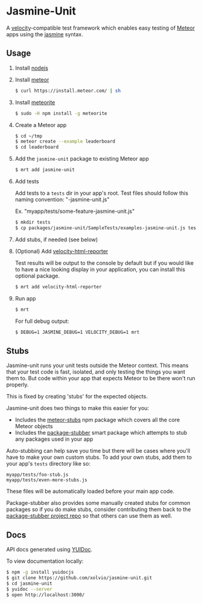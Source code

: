 # Jasmine-Unit

A [velocity](https://github.com/xolvio/velocity/)-compatible test framework which enables easy testing of [Meteor](https://www.meteor.com/) apps using the [jasmine](http://jasmine.github.io/) syntax.


## Usage

1. Install [nodejs](http://nodejs.org/)
2. Install [meteor](https://www.meteor.com/)

    ```bash
    $ curl https://install.meteor.com/ | sh
    ```

3. Install [meteorite](https://github.com/oortcloud/meteorite/)

    ```bash
    $ sudo -H npm install -g meteorite
    ```

4. Create a Meteor app

    ```bash
    $ cd ~/tmp
    $ meteor create --example leaderboard
    $ cd leaderboard
    ```
5. Add the `jasmine-unit` package to existing Meteor app

    ```bash
    $ mrt add jasmine-unit
    ```

6. Add tests
    
    Add tests to a `tests` dir in your app's root.  Test files should follow
    this naming convention: "<test name>-jasmine-unit.js"
    
    Ex. "myapp/tests/some-feature-jasmine-unit.js"
    
    ```bash
    $ mkdir tests
    $ cp packages/jasmine-unit/SampleTests/examples-jasmine-unit.js tests
    ```
    
7. Add stubs, if needed (see below)

8. (Optional) Add [velocity-html-reporter](https://github.com/rdickert/velocity-html-reporter/)

    Test results will be output to the console by default but if you would like to have a nice looking
    display in your application, you can install this optional package.
    
    ```bash
    $ mrt add velocity-html-reporter
    ```

9. Run app

    ```bash
    $ mrt
    ```

   For full debug output:
   ```bash
   $ DEBUG=1 JASMINE_DEBUG=1 VELOCITY_DEBUG=1 mrt
   ```


## Stubs

Jasmine-unit runs your unit tests outside the Meteor context.  This means that 
your test code is fast, isolated, and only testing the things you want them to.  But
code within your app that expects Meteor to be there won't run properly.

This is fixed by creating 'stubs' for the expected objects.

Jasmine-unit does two things to make this easier for you:

* Includes the [meteor-stubs](https://github.com/alanning/meteor-stubs) npm package which covers all the core Meteor objects
* Includes the [package-stubber](http://atmospherejs.com/package/package-stubber) smart package which attempts to stub any packages used in your app


Auto-stubbing can help save you time but there will be cases where you'll have 
to make your own custom stubs.  To add your own stubs, add them to your app's
`tests` directory like so:

```
myapp/tests/foo-stub.js
myapp/tests/even-more-stubs.js
```

These files will be automatically loaded before your main app code.

Package-stubber also provides some manually created stubs for common packages so if you do make stubs, consider contributing them back to the [package-stubber project repo](https://github.com/alanning/meteor-package-stubber/tree/master/package-stubber) so that others can use them as well.


## Docs

API docs generated using [YUIDoc](http://yui.github.com/yuidoc/).

To view documentation locally:

```bash
$ npm -g install yuidocjs
$ git clone https://github.com/xolvio/jasmine-unit.git
$ cd jasmine-unit
$ yuidoc --server
$ open http://localhost:3000/
```
